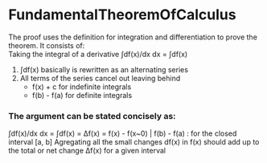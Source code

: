 # FundamentalTheoremOfCalculus
The proof uses the definition for integration and differentiation to prove the theorem.
It consists of:  
Taking the integral of a derivative ∫df(x)/dx dx = ∫df(x)
1. ∫df(x) basically is rewritten as an alternating series
2. All terms of the series cancel out leaving behind
    - f(x) + c for indefinite integrals
    - f(b) - f(a) for definite integrals
### The argument can be stated concisely as:
∫df(x)/dx dx = ∫df(x) = Δf(x) = f(x) - f(x~0) |  f(b) - f(a) : for the closed interval [a, b]
Agregating all the small changes df(x) in f(x) should add up to the total or net change Δf(x) for a given interval
